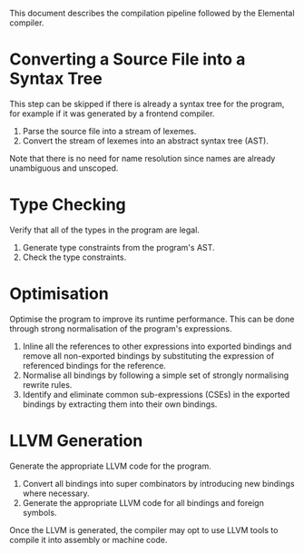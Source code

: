 This document describes the compilation pipeline followed by the Elemental compiler.

# Converting a Source File into a Syntax Tree

This step can be skipped if there is already a syntax tree for the program, for example if it was generated by a frontend compiler.

1. Parse the source file into a stream of lexemes.
2. Convert the stream of lexemes into an abstract syntax tree (AST).

Note that there is no need for name resolution since names are already unambiguous and unscoped.

# Type Checking

Verify that all of the types in the program are legal.

1. Generate type constraints from the program's AST.
2. Check the type constraints.

# Optimisation

Optimise the program to improve its runtime performance.
This can be done through strong normalisation of the program's expressions.

1. Inline all the references to other expressions into exported bindings and remove all non-exported bindings by substituting the expression of referenced bindings for the reference.
2. Normalise all bindings by following a simple set of strongly normalising rewrite rules.
3. Identify and eliminate common sub-expressions (CSEs) in the exported bindings by extracting them into their own bindings.

# LLVM Generation

Generate the appropriate LLVM code for the program.

1. Convert all bindings into super combinators by introducing new bindings where necessary.
2. Generate the appropriate LLVM code for all bindings and foreign symbols.

Once the LLVM is generated, the compiler may opt to use LLVM tools to compile it into assembly or machine code.
